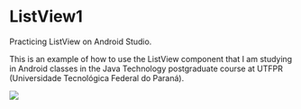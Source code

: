 # ListView1
Practicing ListView on Android Studio.

This is an example of how to use the ListView component that I am studying in Android classes in the Java Technology postgraduate course at UTFPR (Universidade Tecnológica Federal do Paraná).

<img src="https://user-images.githubusercontent.com/44674556/153734902-4a85d9f1-cfa6-483e-b9de-2d9a26290f3f.png">
